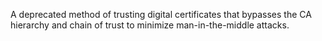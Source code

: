 A deprecated method of trusting digital certificates that bypasses the CA hierarchy and chain of trust to minimize man-in-the-middle attacks.